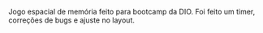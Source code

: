 Jogo espacial de memória feito para bootcamp da DIO. Foi feito um timer, correções de bugs e ajuste no layout.
